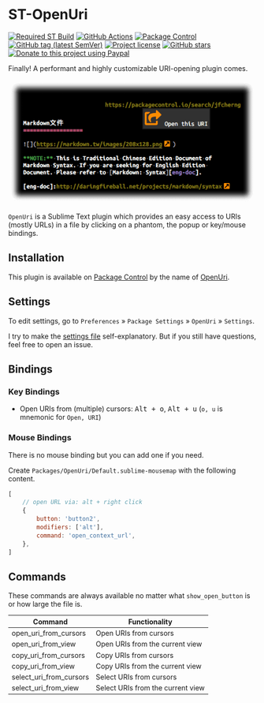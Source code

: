 # ST-OpenUri

[![Required ST Build](https://img.shields.io/badge/ST-4105+-orange.svg?style=flat-square&logo=sublime-text)](https://www.sublimetext.com)
[![GitHub Actions](https://img.shields.io/github/actions/workflow/status/jfcherng-sublime/ST-OpenUri/python.yml?branch=st4&style=flat-square)](https://github.com/jfcherng-sublime/ST-OpenUri/actions)
[![Package Control](https://img.shields.io/packagecontrol/dt/OpenUri?style=flat-square)](https://packagecontrol.io/packages/OpenUri)
[![GitHub tag (latest SemVer)](https://img.shields.io/github/tag/jfcherng-sublime/ST-OpenUri?style=flat-square&logo=github)](https://github.com/jfcherng-sublime/ST-OpenUri/tags)
[![Project license](https://img.shields.io/github/license/jfcherng-sublime/ST-OpenUri?style=flat-square&logo=github)](https://github.com/jfcherng-sublime/ST-OpenUri/blob/st4/LICENSE)
[![GitHub stars](https://img.shields.io/github/stars/jfcherng-sublime/ST-OpenUri?style=flat-square&logo=github)](https://github.com/jfcherng-sublime/ST-OpenUri/stargazers)
[![Donate to this project using Paypal](https://img.shields.io/badge/paypal-donate-blue.svg?style=flat-square&logo=paypal)](https://www.paypal.me/jfcherng/5usd)

Finally! A performant and highly customizable URI-opening plugin comes.

![screenshot](https://raw.githubusercontent.com/jfcherng-sublime/ST-OpenUri/st4/docs/screenshot.png)

`OpenUri` is a Sublime Text plugin which provides an easy access to URIs (mostly URLs)
in a file by clicking on a phantom, the popup or key/mouse bindings.

## Installation

This plugin is available on [Package Control][package-control] by the name of [OpenUri][openuri].

## Settings

To edit settings, go to `Preferences` » `Package Settings` » `OpenUri` » `Settings`.

I try to make the [settings file][settings-file] self-explanatory.
But if you still have questions, feel free to open an issue.

## Bindings

### Key Bindings

- Open URIs from (multiple) cursors:
  <kbd>Alt + o</kbd>, <kbd>Alt + u</kbd>
  (`o, u` is mnemonic for `Open, URI`)

### Mouse Bindings

There is no mouse binding but you can add one if you need.

Create `Packages/OpenUri/Default.sublime-mousemap` with the following content.

```js
[
    // open URL via: alt + right click
    {
        button: 'button2',
        modifiers: ['alt'],
        command: 'open_context_url',
    },
]
```

## Commands

These commands are always available no matter what `show_open_button` is or how large the file is.

| Command                 | Functionality                     |
| ----------------------- | --------------------------------- |
| open_uri_from_cursors   | Open URIs from cursors            |
| open_uri_from_view      | Open URIs from the current view   |
| copy_uri_from_cursors   | Copy URIs from cursors            |
| copy_uri_from_view      | Copy URIs from the current view   |
| select_uri_from_cursors | Select URIs from cursors          |
| select_uri_from_view    | Select URIs from the current view |

[openuri]: https://packagecontrol.io/packages/OpenUri
[package-control]: https://packagecontrol.io
[settings-file]: https://github.com/jfcherng-sublime/ST-OpenUri/blob/st4/OpenUri.sublime-settings

